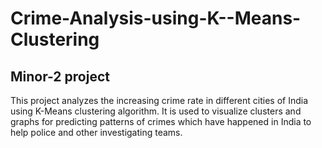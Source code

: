 # Crime-Analysis-using-K--Means-Clustering
## Minor-2 project
<div>
  This project analyzes the increasing crime rate in different cities of India using K-Means clustering algorithm. It is used to visualize clusters and graphs for predicting patterns of crimes which have happened in India to help police and other investigating teams.  
  </div>
